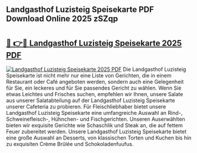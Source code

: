 ## Landgasthof Luzisteig Speisekarte PDF Download Online 2025 zSZqp

# <h2><a href="http://gcbcjc3.nevu.top/?p=Landgasthof+Luzisteig+Speisekarte">🔗 👉🔴 Landgasthof Luzisteig Speisekarte 2025 PDF</a></h2>

[![Landgasthof Luzisteig Speisekarte 2025 PDF](https://i.imgur.com/dBaPXMq.png)](http://gcbcjc3.nevu.top/?p=Landgasthof+Luzisteig+Speisekarte)
Die Landgasthof Luzisteig Speisekarte ist nicht mehr nur eine Liste von Gerichten, die in einem Restaurant oder Café angeboten werden, sondern auch eine Gelegenheit für Sie, ein leckeres und für Sie passendes Gericht zu wählen. Wenn Sie etwas Leichtes und Frisches suchen, empfehlen wir Ihnen, unsere Salate aus unserer Salatabteilung auf der Landgasthof Luzisteig Speisekarte unserer Cafeteria zu probieren. Für Fleischliebhaber bietet unsere Landgasthof Luzisteig Speisekarte eine umfangreiche Auswahl an Rind-, Schweinefleisch-, Hühnchen- und Fischgerichten. Unseren Auserwählten bieten wir exquisite Gerichte wie Schaschlik und Steak an, die auf fettem Feuer zubereitet werden. Unsere Landgasthof Luzisteig Speisekarte bietet eine große Auswahl an Desserts, von klassischen Torten und Kuchen bis hin zu exquisiten Crème Brûlée und Schokoladenfuufus.
